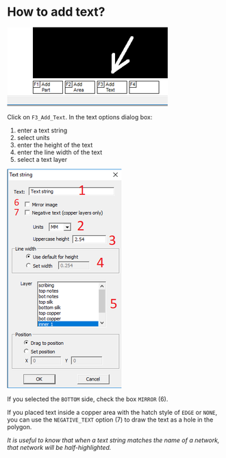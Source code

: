 # How to add text?

![](pictures/add_text.png)

Click on `F3_Add_Text`.
In the text options dialog box:

1) enter a text string
2) select units
3) enter the height of the text
4) enter the line width of the text
5) select a text layer

![](pictures/add_text2.png)

If you selected the `BOTTOM` side, check the box `MIRROR` (6).

If you placed text inside a copper area with the hatch style of `EDGE` or `NONE`, you can use the `NEGATIVE_TEXT` option (7) to draw the text as a hole in the polygon.

_It is useful to know that when a text string matches the name of a network, that network will be half-highlighted._

